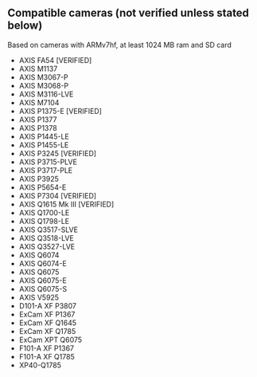 ##  Compatible cameras (not verified unless stated below)
Based on cameras with ARMv7hf, at least 1024 MB ram and SD card

- AXIS FA54 [VERIFIED]
- AXIS M1137
- AXIS M3067-P
- AXIS M3068-P
- AXIS M3116-LVE
- AXIS M7104
- AXIS P1375-E [VERIFIED]
- AXIS P1377
- AXIS P1378
- AXIS P1445-LE
- AXIS P1455-LE
- AXIS P3245 [VERIFIED]
- AXIS P3715-PLVE
- AXIS P3717-PLE
- AXIS P3925
- AXIS P5654-E
- AXIS P7304 [VERIFIED]
- AXIS Q1615 Mk III  [VERIFIED]
- AXIS Q1700-LE
- AXIS Q1798-LE
- AXIS Q3517-SLVE
- AXIS Q3518-LVE
- AXIS Q3527-LVE
- AXIS Q6074
- AXIS Q6074-E
- AXIS Q6075
- AXIS Q6075-E
- AXIS Q6075-S
- AXIS V5925
- D101-A XF P3807
- ExCam XF P1367
- ExCam XF Q1645
- ExCam XF Q1785
- ExCam XPT Q6075
- F101-A XF P1367
- F101-A XF Q1785
- XP40-Q1785
